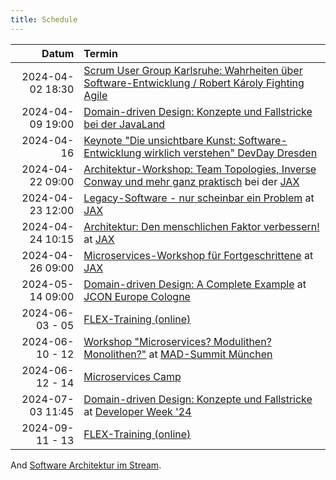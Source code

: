 ```yaml
---
title: Schedule
---
```


|            Datum | Termin                                                                                                                                                                                                |
|-----------------:|:------------------------------------------------------------------------------------------------------------------------------------------------------------------------------------------------------|
| 2024-04-02 18:30 | [Scrum User Group Karlsruhe: Wahrheiten über Software-Entwicklung / Robert Károly Fighting Agile](https://www.meetup.com/scrum-user-group-karlsruhe/events/299772520/)                                |
| 2024-04-09 19:00 | [Domain-driven Design: Konzepte und Fallstricke bei der JavaLand](https://meine.doag.org/events/javaland/2024/agenda/#eventDay.1712613600)                                                            |
|       2024-04-16 | [Keynote "Die unsichtbare Kunst: Software-Entwicklung wirklich verstehen" DevDay Dresden](https://www.devday.de/)                                                                                     |
| 2024-04-22 09:00 | [Architektur-Workshop: Team Topologies, Inverse Conway und mehr ganz praktisch](https://jax.de/software-architecture/soziotechnischer-architektur-workshop) bei der [JAX](https://jax.de/)            |
| 2024-04-23 12:00 | [Legacy-Software - nur scheinbar ein Problem](https://jax.de/microservices/legacy-software-nur-scheinbar-problem/) at [JAX](https://jax.de/)                                                          |
| 2024-04-24 10:15 | [Architektur: Den menschlichen Faktor verbessern!](https://jax.de/software-architecture/architektur-menschlicher-faktor/) at [JAX](https://jax.de/)                                                   |
| 2024-04-26 09:00 | [Microservices-Workshop für Fortgeschrittene](https://jax.de/microservices/microservices-workshop-fortgeschrittene/) at [JAX](https://jax.de/)                                                        |
| 2024-05-14 09:00 | [Domain-driven Design: A Complete Example](https://sched.co/1YwSJ) at [JCON Europe Cologne](https://2024.europe.jcon.one/)                                                                            |
|  2024-06-03 - 05 | [FLEX-Training (online)](https://www.socreatory.com/de/trainings/flex)                                                                                                                                |
|  2024-06-10 - 12 | [Workshop "Microservices? Modulithen? Monolithen?"](https://mad-summit.de/fundamentals/microservices-modulithen-monolithen/) at [MAD-Summit München](https://mad-summit.de/)                          |
|  2024-06-12 - 14 | [Microservices Camp](https://jax.de/jax-microservices-camp/?go=ok)                                                                                                                                    |
| 2024-07-03 11:45 | [Domain-driven Design: Konzepte und Fallstricke](https://www.developer-week.de/programm/#/talk/domain-driven-design-konzepte-und-fallstricke) at [Developer Week '24](https://www.developer-week.de/) |
|  2024-09-11 - 13 | [FLEX-Training (online)](https://www.socreatory.com/de/trainings/flex)                                                                                                                                |


And [Software Architektur im Stream](https://software-architektur.tv/).
